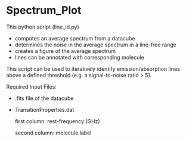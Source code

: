 # Spectrum_Plot
This python script (line_id.py)

- computes an average spectrum from a datacube
- determines the noise in the average spectrum in a line-free range
- creates a figure of the average spectrum
- lines can be annotated with corresponding molecule

This script can be used to iteratively identify emission/absorption lines above a defined threshold (e.g. a signal-to-noise ratio > 5). 

Required Input Files:
- .fits file of the datacube
- TransitionProperties.dat

    first column: rest-frequency (GHz)
    
    second column: molecule label

